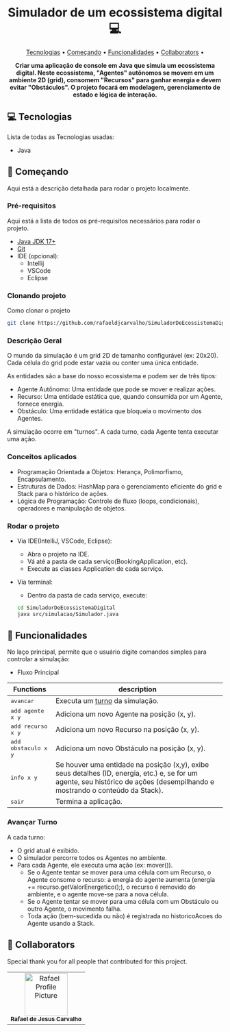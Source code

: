 <h1 align="center" style="font-weight: bold;">Simulador de um ecossistema digital 💻</h1>

<p align="center">
    <a href="#technologies">Tecnologias</a> • 
    <a href="#started">Começando</a> • 
    <a href="#functions">Funcionalidades</a> •
    <a href="#colab">Collaborators</a> •
</p>

<p align="center">
    <b>Criar uma aplicação de console em Java que simula um ecossistema digital. Neste ecossistema, "Agentes" autônomos se movem em um ambiente 2D (grid), consomem "Recursos" para ganhar energia e devem evitar "Obstáculos". O projeto focará em modelagem, gerenciamento de estado e lógica de interação.</b>
</p>

<h2 id="technologies">💻 Tecnologias</h2>

Lista de todas as Tecnologias usadas:
- Java

<h2 id="started">🚀 Começando</h2>

Aqui está a descrição detalhada para rodar o projeto localmente.

<h3>Pré-requisitos</h3>

Aqui está a lista de todos os pré-requisitos necessários para rodar o projeto.

- [Java JDK 17+](https://adoptium.net/pt-BR/temurin/releases?version=17)
- [Git](https://git-scm.com/downloads)
- IDE (opcional):
    - Intellij
    - VSCode
    - Eclipse

<h3>Clonando projeto</h3>

Como clonar o projeto

```bash
git clone https://github.com/rafaeldjcarvalho/SimuladorDeEcossistemaDigital
```

<h3>Descrição Geral</h3>

O mundo da simulação é um grid 2D de tamanho configurável (ex: 20x20). Cada célula do grid pode estar vazia ou conter uma única entidade. 

As entidades são a base do nosso ecossistema e podem ser de três tipos:
- Agente Autônomo: Uma entidade que pode se mover e realizar ações.
- Recurso: Uma entidade estática que, quando consumida por um Agente, fornece energia.
- Obstáculo: Uma entidade estática que bloqueia o movimento dos Agentes.

A simulação ocorre em "turnos". A cada turno, cada Agente tenta executar uma ação.

<h3>Conceitos aplicados</h3>

- Programação Orientada a Objetos: Herança, Polimorfismo, Encapsulamento.
- Estruturas de Dados: HashMap para o gerenciamento eficiente do grid e Stack para o histórico de ações.
- Lógica de Programação: Controle de fluxo (loops, condicionais), operadores e manipulação de objetos.

<h3>Rodar o projeto</h3>

- Via IDE(IntelliJ, VSCode, Eclipse):
    - Abra o projeto na IDE.
    - Vá até a pasta de cada serviço(BookingApplication, etc).
    - Execute as classes Application de cada serviço.
- Via terminal:
    - Dentro da pasta de cada serviço, execute:
    
    ```bash
    cd SimuladorDeEcossistemaDigital
    java src/simulacao/Simulador.java
    ``` 


<h2 id="functions">📍 Funcionalidades</h2>

No laço principal, permite que o usuário digite comandos simples para controlar a simulação:

- Fluxo Principal


| Functions            | description                                          
|----------------------|-----------------------------------------------------
| <kbd>avancar</kbd>      | Executa um [turno](#turno-simulacao) da simulação.
| <kbd>add agente x y</kbd>     | Adiciona um novo Agente na posição (x, y).
| <kbd>add recurso x y</kbd>     | Adiciona um novo Recurso na posição (x, y).
| <kbd>add obstaculo x y</kbd>     | Adiciona um novo Obstáculo na posição (x, y).
| <kbd>info x y</kbd>     | Se houver uma entidade na posição (x,y), exibe seus detalhes (ID, energia, etc.) e, se for um agente, seu histórico de ações (desempilhando e mostrando o conteúdo da Stack).
| <kbd>sair</kbd>     | Termina a aplicação.


<h3 id="turno-simulacao">Avançar Turno</h3>

A cada turno:
- O grid atual é exibido.
- O simulador percorre todos os Agentes no ambiente.
- Para cada Agente, ele executa uma ação (ex: mover()). 
    - Se o Agente tentar se mover para uma célula com um Recurso, o Agente consome o recurso: a energia do agente aumenta (energia += recurso.getValorEnergetico();), o recurso é removido do ambiente, e o agente move-se para a nova célula.
    - Se o Agente tentar se mover para uma célula com um Obstáculo ou outro Agente, o movimento falha.
    - Toda ação (bem-sucedida ou não) é registrada no historicoAcoes do Agente usando a Stack.

<h2 id="colab">🤝 Collaborators</h2>

Special thank you for all people that contributed for this project.

<table>
  <tr>
    <td align="center">
      <a href="#">
        <img src="https://avatars.githubusercontent.com/u/141766102?v=4" width="100px;" alt="Rafael Profile Picture"/><br>
        <sub>
          <b>Rafael de Jesus Carvalho</b>
        </sub>
      </a>
    </td>
  </tr>
</table>
